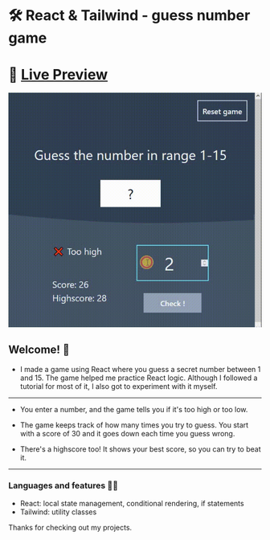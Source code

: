 # 🛠 React & Tailwind - guess number game

# 🔗 [Live Preview]()
![Design preview](./src/assets/preview.gif)

## Welcome! 👋

- I made a game using React where you guess a secret number between 1 and 15. The game helped me practice React logic. Although I followed a tutorial for most of it, I also got to experiment with it myself.

---


- You enter a number, and the game tells you if it's too high or too low.

- The game keeps track of how many times you try to guess. You start with a score of 30 and it goes down each time you guess wrong.

- There's a highscore too! It shows your best score, so you can try to beat it.

---

### Languages and features 👨‍💻 

- React: local state management, conditional rendering, if statements
- Tailwind: utility classes

Thanks for checking out my projects.